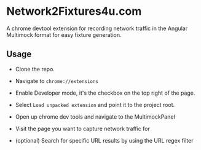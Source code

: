 Network2Fixtures4u.com
======================

A chrome devtool extension for recording network traffic in the Angular Multimock format for easy fixture generation.

Usage
-----
- Clone the repo.

- Navigate to `chrome://extensions`

- Enable Developer mode, it's the checkbox on the top right of the page.

- Select `Load unpacked extension` and point it to the project root.

- Open up chrome dev tools and navigate to the MultimockPanel

- Visit the page you want to capture network traffic for

- (optional) Search for specific URL results by using the URL regex filter



